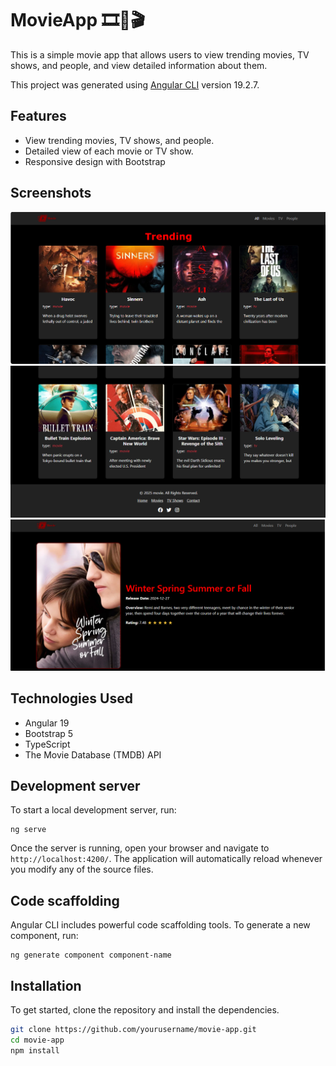 # MovieApp 🎞🎥🎬

This is a simple movie app that allows users to view trending movies, TV shows, and people, and view detailed information about them.

This project was generated using [Angular CLI](https://github.com/angular/angular-cli) version 19.2.7.

## Features

- View trending movies, TV shows, and people.
- Detailed view of each movie or TV show.
- Responsive design with Bootstrap

## Screenshots

![Home Screen](./src/assets/1.PNG)
![Home Screen](./src/assets/2.PNG)
![Movie Details](./src/assets/6.PNG)

## Technologies Used

- Angular 19
- Bootstrap 5
- TypeScript
- The Movie Database (TMDB) API

## Development server

To start a local development server, run:

```
ng serve
```

Once the server is running, open your browser and navigate to `http://localhost:4200/`. The application will automatically reload whenever you modify any of the source files.

## Code scaffolding

Angular CLI includes powerful code scaffolding tools. To generate a new component, run:

```
ng generate component component-name
```


## Installation

To get started, clone the repository and install the dependencies.

```bash
git clone https://github.com/yourusername/movie-app.git
cd movie-app
npm install